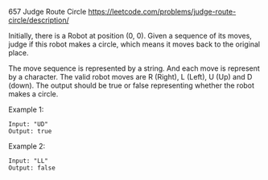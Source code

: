 657 Judge Route Circle
https://leetcode.com/problems/judge-route-circle/description/

Initially, there is a Robot at position (0, 0). Given a sequence of its moves, 
judge if this robot makes a circle, which means it moves back to the original place.

The move sequence is represented by a string. And each move is represent by a character. 
The valid robot moves are R (Right), L (Left), U (Up) and D (down). 
The output should be true or false representing whether the robot makes a circle.

Example 1:
```
Input: "UD"
Output: true
```

Example 2:
```
Input: "LL"
Output: false
```
